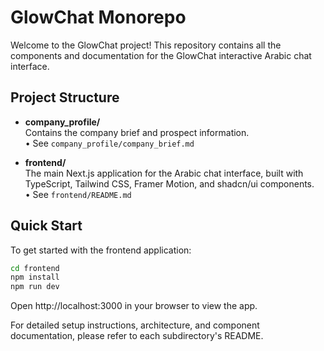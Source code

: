 # GlowChat Monorepo

Welcome to the GlowChat project! This repository contains all the components and documentation for the GlowChat interactive Arabic chat interface.

## Project Structure

- **company_profile/**  
  Contains the company brief and prospect information.  
  • See `company_profile/company_brief.md`

- **frontend/**  
  The main Next.js application for the Arabic chat interface, built with TypeScript, Tailwind CSS, Framer Motion, and shadcn/ui components.  
  • See `frontend/README.md`

## Quick Start

To get started with the frontend application:

```bash
cd frontend
npm install
npm run dev
```

Open http://localhost:3000 in your browser to view the app.

For detailed setup instructions, architecture, and component documentation, please refer to each subdirectory's README.
